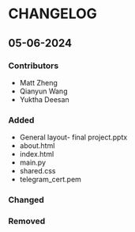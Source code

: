 # CHANGELOG

## 05-06-2024
### Contributors
* Matt Zheng
* Qianyun Wang
* Yuktha Deesan

### Added
* General layout- final project.pptx
* about.html
* index.html
* main.py
* shared.css
* telegram_cert.pem

### Changed



### Removed
